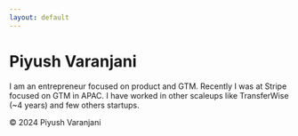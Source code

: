 ```yaml
---
layout: default
---
```

# Piyush Varanjani

I am an entrepreneur focused on product and GTM. Recently I was at Stripe focused on GTM in APAC. I have worked in other scaleups like TransferWise (~4 years) and few others startups.

© 2024 Piyush Varanjani
